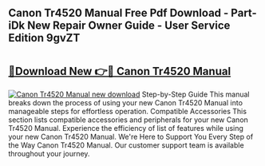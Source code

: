 ## Canon Tr4520 Manual Free Pdf Download - Part-iDk New Repair Owner Guide - User Service Edition 9gvZT

# <h2><a href="http://bc27633.oget.top/?id=Canon+Tr4520+Manual">🔗Download New 👉🔴 Canon Tr4520 Manual</a></h2>

[![Canon Tr4520 Manual new download](https://i.imgur.com/5g1atiW.png)](http://bc27633.oget.top/?id=Canon+Tr4520+Manual)
Step-by-Step Guide This manual breaks down the process of using your new Canon Tr4520 Manual into manageable steps for effortless operation. Compatible Accessories This section lists compatible accessories and peripherals for your new Canon Tr4520 Manual. Experience the efficiency of list of features while using your new Canon Tr4520 Manual. We're Here to Support You Every Step of the Way Canon Tr4520 Manual. Our customer support team is available throughout your journey.
